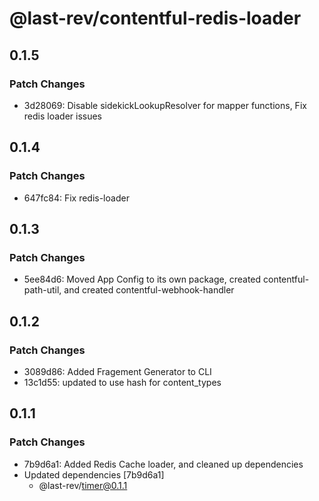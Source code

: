 # @last-rev/contentful-redis-loader

## 0.1.5

### Patch Changes

- 3d28069: Disable sidekickLookupResolver for mapper functions, Fix redis loader issues

## 0.1.4

### Patch Changes

- 647fc84: Fix redis-loader

## 0.1.3

### Patch Changes

- 5ee84d6: Moved App Config to its own package, created contentful-path-util, and created contentful-webhook-handler

## 0.1.2

### Patch Changes

- 3089d86: Added Fragement Generator to CLI
- 13c1d55: updated to use hash for content_types

## 0.1.1

### Patch Changes

- 7b9d6a1: Added Redis Cache loader, and cleaned up dependencies
- Updated dependencies [7b9d6a1]
  - @last-rev/timer@0.1.1
